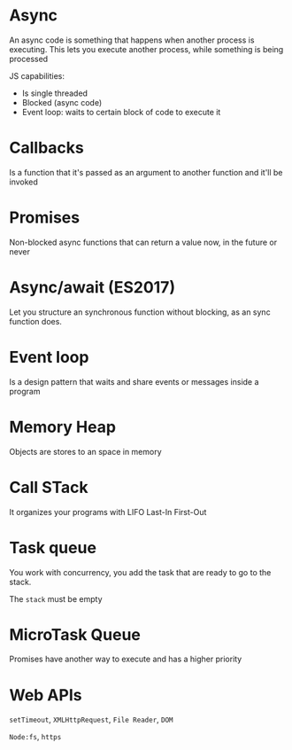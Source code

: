 # Async

An async code is something that happens when another process is executing. This lets you execute another process, while something is being processed

JS capabilities:

- Is single threaded
- Blocked (async code)
- Event loop: waits to certain block of code to execute it

# Callbacks

Is a function that it's passed as an argument to another function and it'll be invoked

# Promises

Non-blocked async functions that can return a value now, in the future or never

# Async/await (ES2017)

Let you structure an synchronous function without blocking, as an sync function does.

# Event loop

Is a design pattern that waits and share events or messages inside a program

# Memory Heap

Objects are stores to an space in memory

# Call STack

It organizes your programs with LIFO Last-In First-Out

# Task queue

You work with concurrency, you add the task that are ready to go to the stack.

The `stack` must be empty

# MicroTask Queue

Promises have another way to execute and has a higher priority

# Web APIs

`setTimeout`, `XMLHttpRequest`, `File Reader`, `DOM`

`Node:fs`, `https`
